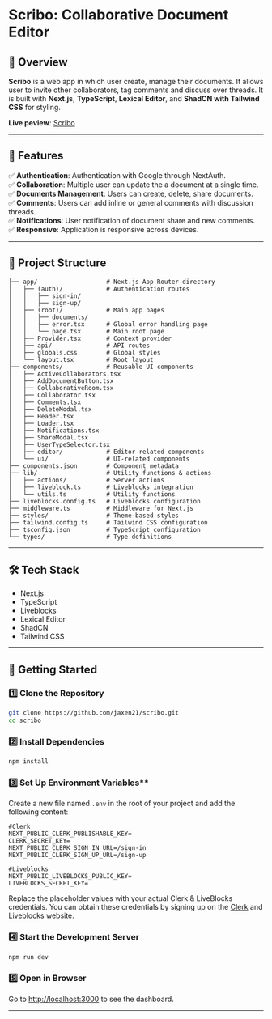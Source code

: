 # Scribo: Collaborative Document Editor

## 🚀 Overview

**Scribo** is a web app in which user create, manage their documents. It allows user to invite other collaborators, tag comments and discuss over threads.
It is built with **Next.js**, **TypeScript**, **Lexical Editor**, and **ShadCN with Tailwind CSS** for styling.

**Live peview**: [Scribo](https://scribo-ten.vercel.app/)

---

## 📌 Features

✅ **Authentication**: Authentication with Google through NextAuth.\
✅ **Collaboration**: Multiple user can update the a document at a single time.\
✅ **Documents Management**: Users can create, delete, share documents.\
✅ **Comments**: Users can add inline or general comments with discussion threads.\
✅ **Notifications**: User notification of document share and new comments.\
✅ **Responsive**: Application is responsive across devices.

---

## 📂 Project Structure

```
├── app/                   # Next.js App Router directory
│   ├── (auth)/            # Authentication routes
│   │   ├── sign-in/
│   │   ├── sign-up/
│   ├── (root)/            # Main app pages
│   │   ├── documents/
│   │   ├── error.tsx      # Global error handling page
│   │   └── page.tsx       # Main root page
│   ├── Provider.tsx       # Context provider
│   ├── api/               # API routes
│   ├── globals.css        # Global styles
│   └── layout.tsx         # Root layout
├── components/            # Reusable UI components
│   ├── ActiveCollaborators.tsx
│   ├── AddDocumentButton.tsx
│   ├── CollaborativeRoom.tsx
│   ├── Collaborator.tsx
│   ├── Comments.tsx
│   ├── DeleteModal.tsx
│   ├── Header.tsx
│   ├── Loader.tsx
│   ├── Notifications.tsx
│   ├── ShareModal.tsx
│   ├── UserTypeSelector.tsx
│   ├── editor/            # Editor-related components
│   └── ui/                # UI-related components
├── components.json        # Component metadata
├── lib/                   # Utility functions & actions
│   ├── actions/           # Server actions
│   ├── liveblock.ts       # Liveblocks integration
│   └── utils.ts           # Utility functions
├── liveblocks.config.ts   # Liveblocks configuration
├── middleware.ts          # Middleware for Next.js
├── styles/                # Theme-based styles
├── tailwind.config.ts     # Tailwind CSS configuration
├── tsconfig.json          # TypeScript configuration
└── types/                 # Type definitions
```

---

## 🛠 Tech Stack

- Next.js
- TypeScript
- Liveblocks
- Lexical Editor
- ShadCN
- Tailwind CSS

---

## 🚀 Getting Started

### 1️⃣ Clone the Repository

```bash
git clone https://github.com/jaxen21/scribo.git
cd scribo
```

### 2️⃣ Install Dependencies

```bash
npm install
```

### 3️⃣ Set Up Environment Variables\*\*

Create a new file named `.env` in the root of your project and add the following content:

```env
#Clerk
NEXT_PUBLIC_CLERK_PUBLISHABLE_KEY=
CLERK_SECRET_KEY=
NEXT_PUBLIC_CLERK_SIGN_IN_URL=/sign-in
NEXT_PUBLIC_CLERK_SIGN_UP_URL=/sign-up

#Liveblocks
NEXT_PUBLIC_LIVEBLOCKS_PUBLIC_KEY=
LIVEBLOCKS_SECRET_KEY=
```

Replace the placeholder values with your actual Clerk & LiveBlocks credentials. You can obtain these credentials by signing up on the [Clerk](https://clerk.com/) and [Liveblocks](liveblocks.io/) website.

### 4️⃣ Start the Development Server

```bash
npm run dev
```

### 5️⃣ Open in Browser

Go to [http://localhost:3000](http://localhost:3000) to see the dashboard.

---
